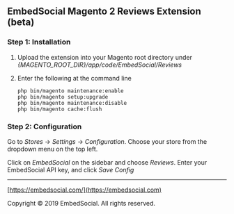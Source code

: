 ## EmbedSocial Magento 2 Reviews Extension (beta)

### Step 1: Installation

1. Upload the extension into your Magento root directory under
      _{MAGENTO_ROOT_DIR}/app/code/EmbedSocial/Reviews_

2. Enter the following at the command line
      
    ```
    php bin/magento maintenance:enable
    php bin/magento setup:upgrade
    php bin/magento maintenance:disable
    php bin/magento cache:flush
    ```

### Step 2: Configuration

Go to _Stores_ -> _Settings_ -> _Configuration_. Choose your store from the dropdown menu on the top left. 

Click on _EmbedSocial_ on the sidebar and choose _Reviews_. Enter your EmbedSocial API key, and click _Save Config_

---

[https://embedsocial.com/](https://embedsocial.com)

Copyright © 2019 EmbedSocial. All rights reserved.  

